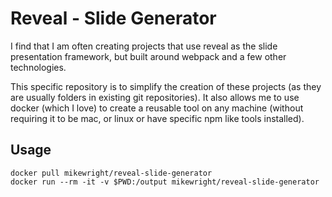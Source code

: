 Reveal - Slide Generator
===================================================================

I find that I am often creating projects that use reveal as the slide presentation
framework, but built around webpack and a few other technologies.   

This specific repository is to simplify the creation of these projects (as they are usually
folders in existing git repositories).  It also allows me to use docker (which I love) to
create a reusable tool on any machine (without requiring it to be mac, or linux or have
specific npm like tools installed).    

## Usage

    docker pull mikewright/reveal-slide-generator
    docker run --rm -it -v $PWD:/output mikewright/reveal-slide-generator 


